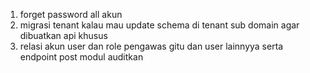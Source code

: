 1. forget password all akun
2. migrasi tenant kalau mau update schema di tenant sub domain agar dibuatkan api khusus
3. relasi akun user dan role pengawas gitu dan user lainnyya serta endpoint post modul  auditkan 